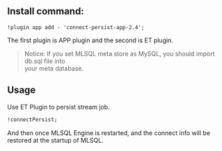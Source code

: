 ## Install command:

```
!plugin app add - 'connect-persist-app-2.4';
```

The first plugin is APP plugin and the second is ET plugin.

> Notice:
> If you set MLSQL meta store as MySQL, you should import db.sql file into  
> your meta database.

## Usage

Use ET Plugin to persist stream job.

```sql
!connectPersist;
```

And then once MLSQL Engine is restarted, and the connect info will be 
restored at the startup of MLSQL.



